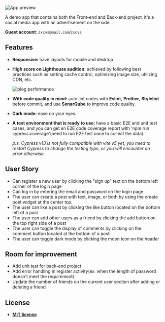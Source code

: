 ![App preview](https://github.com/thinkerelwin/social-app-fullstack/assets/25836139/a7cbe337-fd0d-4733-a3be-f69f8797a7bd)

A demo app that contains both the Front-end and Back-end project, it's a social media app with an advertisement on the side. 

**Guest account**: `zxcvs@mail.com`/`zxcvs`

## Features

- **Responsive:** have layouts for mobile and desktop

- **High score on Lighthouse audition:** achieved by following best practices such as setting cache control, optimizing image size, utilizing CDN, etc.

  ![blog performance](https://github.com/thinkerelwin/social-app-fullstack/assets/25836139/11a07393-b66b-4f45-ab11-3e25171c5dba)

- **With code quality in mind:** auto lint codes with **Eslint**, **Prettier**, **Stylelint** before commit, and use **SonarQube** to improve code quality.

- **Dark mode:** ease on your eyes.
- **A test environment that is ready to use:** have a basic E2E and unit test cases, and you can get an E2E code coverage report with 'npm run cypress:coverage'(need to run E2E test once to collect the data).

  *p.s. Cypress v13 is not fully compatible with vite v5 yet, you need to restart Cypress to change the testing type, or you will encounter an error otherwise*

## User Story

- Can register a new user by clicking the "sign up" text on the bottom left corner of the login page
- Can log in by entering the email and password on the login page
- The user can create a post with text, image, or both by using the create post widget at the center top.
- The user can like a post by clicking the like button located on the bottom left of a post
- The user can add other users as a friend by clicking the add button on the top right side of a post
- The user can toggle the display of comments by clicking on the comment button located at the bottom of a post
- The user can toggle dark mode by clicking the moon icon on the header

## Room for improvement

- Add unit test for back-end project
- Add error handling in register activity(ex: when the length of password doesn't meet the requirement)
- Update the number of friends on the current user section after adding or deleting a friend

## License

- **[MIT license](http://opensource.org/licenses/mit-license.php)**
